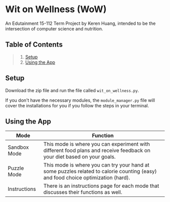 # Wit on Wellness (WoW)
An Edutainment 15-112 Term Project by Keren Huang, intended to be the intersection of computer science and nutrition.

## Table of Contents
> 1. [Setup](#setup)
> 2. [Using the App](#using-the-app)

## Setup
Download the zip file and run the file called `wit_on_wellness.py`.

If you don't have the necessary modules, the `module_manager.py` file will cover the installations for you if you follow the steps in your terminal.

## Using the App
| Mode | Function |
|---|---|
|Sandbox Mode| This mode is where you can experiment with different food plans and receive feedback on your diet based on your goals. |
|Puzzle Mode| This mode is where you can try your hand at some puzzles related to calorie counting (easy) and food choice optimization (hard). |
|Instructions| There is an instructions page for each mode that discusses their functions as well. |
